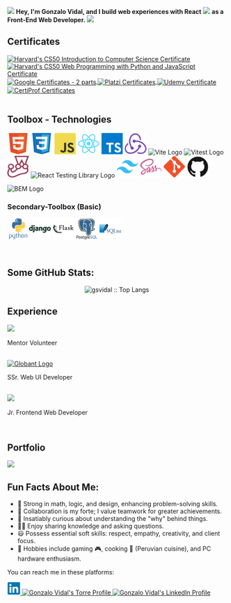 <img src="https://raw.githubusercontent.com/MartinHeinz/MartinHeinz/master/wave.gif" width="30px"> **Hey, I'm Gonzalo Vidal, and I build web experiences with React** <img src="https://user-images.githubusercontent.com/74038190/212257467-871d32b7-e401-42e8-a166-fcfd7baa4c6b.gif" width="30px"> **as a Front-End Web Developer.** <img src="https://em-content.zobj.net/source/noto-emoji-animations/344/rocket_1f680.gif" width="30px">

## Certificates

<a class="certificates__icons-item" rel="noopener" target="_blank" href="https://certificates.cs50.io/d8442942-5daf-4ea7-99f5-8ee789cc3d01.pdf?size=letter">
  <img align=center src="https://i.postimg.cc/Nf9PqBDt/CS50X.png" alt="Harvard's CS50 Introduction to Computer Science Certificate" width="90" height="90" title="Harvard's CS50 Introduction to Computer Science">
</a>
<a class="certificates__icons-item" rel="noopener" target="_blank" href="https://cs50.harvard.edu/certificates/0b1c974d-8977-4d2c-ae28-26d4c7e12a4a">
  <img align=center src="https://i.postimg.cc/bYFFBsQL/CS50W.png" alt="Harvard's CS50 Web Programming with Python and JavaScript Certificate" width="90" height="90" title="Harvard's CS50 Web Programming with Python and JavaScript">
</a>
<a class="certificates__icons-item" rel="noopener" target="_blank" href="https://learndigital.withgoogle.com/activate/validate-certificate-code">
  <img align=center src="https://lh3.googleusercontent.com/5-yf7s6KGhPFu3hm8UwGnOwloyrEK5hVervmLKfbU1YVj5qwr0dqZ-I2BaleZ14smfc8sjIhnqHbmjS7VFAMZZwS9UQK_RlX6bFmAB8=-rw" alt="Google Certificates - 2 parts" width="120" title="Google - Web Development I & II Certificates">
</a>
<a class="certificates__icons-item" rel="noopener" target="_blank" href="https://platzi.com/p/gonzalovidal2020/">
  <img align=center src="https://upload.wikimedia.org/wikipedia/commons/thumb/3/32/Platzi.jpg/1200px-Platzi.jpg" alt="Platzi Certificates" width="100" title="Platzi: +30 Web Development Certificates">
</a>
<a class="certificates__icons-item" rel="noopener" target="_blank" href="https://www.udemy.com/certificate/UC-689f3797-fd77-49ac-8350-a525e8dd6ffd/">
  <img align=center src="https://companieslogo.com/img/orig/UDMY_BIG-4415d793.png?t=1635531363" alt="Udemy Certificate" width="100" title="Udemy: Test Driven Development Bootcamp">
</a>
<a class="certificates__icons-item" rel="noopener" target="_blank" href="https://www.credly.com/badges/233abc1a-291e-43b4-9aa4-0d97c5d0297f/linked_in?t=rhm3ox">
  <img align=center src="https://images.credly.com/size/340x340/images/4e3d6f9f-55d7-4ea7-b0e6-f4d4ff543e22/image.png" alt="CertiProf Certificates" width="100" title="CertiProf: Scrum Foundation Certificate">
</a>

<br />
<br />

## Toolbox - Technologies

<img src="https://github.com/devicons/devicon/blob/master/icons/html5/html5-original.svg" alt="html5 Logo" width="50" height="50" title="HTML"/> <img src="https://github.com/devicons/devicon/blob/master/icons/css3/css3-original.svg" alt="css3 Logo" width="50" height="50"/>
<img src="https://github.com/devicons/devicon/blob/master/icons/javascript/javascript-original.svg" alt="JavaScript Logo" width="50" height="50"/>
<img src="https://github.com/devicons/devicon/blob/master/icons/react/react-original.svg" alt="React Logo" width="50" height="50"/>
<img src="https://github.com/devicons/devicon/blob/master/icons/typescript/typescript-original.svg" alt="Javascript Logo" width="50" height="50"/>
<img src="https://github.com/devicons/devicon/blob/master/icons/redux/redux-original.svg" alt="Redux Logo" width="50" height="50"/>
<img src="https://vitejs.dev/logo-with-shadow.png" alt="Vite Logo" width="50" height="50"/>
<img src="https://vitest.dev/logo-shadow.svg" alt="Vitest Logo" width="50" height="50"/>
<img src="https://github.com/devicons/devicon/blob/master/icons/jest/jest-plain.svg" alt="Jest Logo" width="50" height="50"/>
<img src="https://testing-library.com/img/octopus-64x64.png" alt="React Testing Library Logo" width="50" height="50"/>
<img src="https://raw.githubusercontent.com/devicons/devicon/1119b9f84c0290e0f0b38982099a2bd027a48bf1/icons/tailwindcss/tailwindcss-plain.svg" alt="Tailwind CSS Logo" width="50" height="50"/>
<img src="https://github.com/devicons/devicon/blob/master/icons/sass/sass-original.svg" alt="sass Logo" width="50" height="50"/>
<img src="https://github.com/devicons/devicon/blob/master/icons/git/git-original.svg" alt="git Logo" width="50" height="50"/>
<img src="https://github.com/devicons/devicon/blob/master/icons/github/github-original.svg" alt="github Logo" width="50" height="50"/>
<!-- 
<img src="https://i.postimg.cc/MZM45ndS/scrum.png" alt="npm Logo" width="50" height="50" />
<img src="https://cdn.icon-icons.com/icons2/2699/PNG/512/atlassian_jira_logo_icon_170511.png" alt="Jira Logo" width="50" height="50" />
-->
<img src="https://devopedia.org/images/article/152/3612.1549627952.png" alt="BEM Logo" width="50" height="50" />
<br />

### Secondary-Toolbox (Basic)

<img src="https://raw.githubusercontent.com/devicons/devicon/55609aa5bd817ff167afce0d965585c92040787a/icons/python/python-original-wordmark.svg" alt="Python Logo" width="50" height="50"/><img src="https://raw.githubusercontent.com/devicons/devicon/55609aa5bd817ff167afce0d965585c92040787a/icons/django/django-plain-wordmark.svg" alt="Django Logo" width="50" height="50"/>
<img src="https://raw.githubusercontent.com/devicons/devicon/55609aa5bd817ff167afce0d965585c92040787a/icons/flask/flask-original-wordmark.svg" alt="Flask Logo" width="50" height="50"/>
<img src="https://raw.githubusercontent.com/devicons/devicon/55609aa5bd817ff167afce0d965585c92040787a/icons/postgresql/postgresql-original-wordmark.svg" alt="Python Logo" width="50" height="50"/>
<img src="https://raw.githubusercontent.com/devicons/devicon/55609aa5bd817ff167afce0d965585c92040787a/icons/sqlite/sqlite-original-wordmark.svg" alt="SQLite Logo" width="50" height="50"/>

<br />

## Some GitHub Stats:

<p align="center"><img src="https://github-readme-stats.vercel.app/api/top-langs/?username=gsvidal&langs_count=10&theme=radical&layout=compact" alt="gsvidal :: Top Langs" /></p>

<!-- [![trophy](https://github-profile-trophy.vercel.app/?username=gsvidal&theme=onedark)](https://github.com/gsvidal/github-profile-trophy) -->

<!-- <p align="center"><img src="https://github-readme-stats.vercel.app/api?username=gsvidal&show_icons=true&theme=radical" alt="gsvidal :: Profile Stats" /></p> -->

<!-- <p align="center"><img src="https://github-readme-streak-stats.herokuapp.com?user=gsvidal&theme=radical" alt="gsvidal :: Profile Stats" /></p> -->

## Experience 
<a href="https://codethedream.org/">
  <img src="https://undocuhub.us/wp-content/uploads/2022/05/CTD_Logo_Primary.png" width="180">
</a>
<p>Mentor Volunteer</p>
<br />

<a rel="noopener" target="_blank" href="https://www.globant.com/">
  <img src="https://seekvectorlogo.com/wp-content/uploads/2019/06/globant-vector-logo.png" alt="Globant Logo" width="150" title="Globant Logo">
</a>
<p>SSr. Web UI Developer</p>
<br />

<a href="https://bithug.dev">
  <img src="https://i.postimg.cc/Z51M9sQK/logo-2.png" width="80">
</a>
<p>Jr. Frontend Web Developer</p>

<br />

## Portfolio

<a href="https://gsvidal.github.io">
  <img src="https://i.postimg.cc/R0ZtsZxq/Z7x9Riw.gif" width="80">
</a>


## Fun Facts About Me:

- 🧠 Strong in math, logic, and design, enhancing problem-solving skills.
- 🤝 Collaboration is my forte; I value teamwork for greater achievements.
- 🤔 Insatiably curious about understanding the "why" behind things.
- 👨‍🏫 Enjoy sharing knowledge and asking questions.
- 😃 Possess essential soft skills: respect, empathy, creativity, and client focus.
- 🏃 Hobbies include gaming 🎮, cooking 🍛 (Peruvian cuisine), and PC hardware enthusiasm.


You can reach me in these platforms:

<a href="https://www.linkedin.com/in/gsvidal/">
    <img src="https://github.com/devicons/devicon/blob/master/icons/linkedin/linkedin-original.svg" alt="Gonzalo Vidal's LinkedIn Profile" height="30" width="30">
</a>
<a href="https://torre.co/en/gsvidal?s=loqGHPTaSq">
    <img src="https://i.postimg.cc/dt2PQ6h3/torre.png" alt="Gonzalo Vidal's Torre Profile" height="30" width="30">
</a>
<a href="https://www.instagram.com/gsvidal.web/">
    <img src="https://i.postimg.cc/0QMFT0g8/instagram.png" alt="Gonzalo Vidal's LinkedIn Profile" height="30" width="30">
</a>

